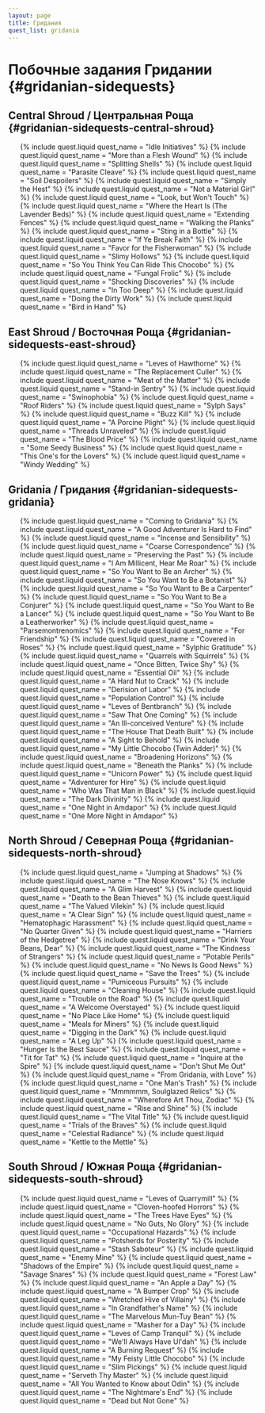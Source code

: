 ```yaml
---
layout: page
title: Гридания
quest_list: gridania
---
```


# Побочные задания Гридании {#gridanian-sidequests}

## Central Shroud / Центральная Роща {#gridanian-sidequests-central-shroud}

<ul markdown="0">
	{% include quest.liquid quest_name = "Idle Initiatives" %}
	{% include quest.liquid quest_name = "More than a Flesh Wound" %}
	{% include quest.liquid quest_name = "Splitting Shells" %}
	{% include quest.liquid quest_name = "Parasite Cleave" %}
	{% include quest.liquid quest_name = "Soil Despoilers" %}
	{% include quest.liquid quest_name = "Simply the Hest" %}
	{% include quest.liquid quest_name = "Not a Material Girl" %}
	{% include quest.liquid quest_name = "Look, but Won't Touch" %}
	{% include quest.liquid quest_name = "Where the Heart Is (The Lavender Beds)" %}
	{% include quest.liquid quest_name = "Extending Fences" %}
	{% include quest.liquid quest_name = "Walking the Planks" %}
	{% include quest.liquid quest_name = "Sting in a Bottle" %}
	{% include quest.liquid quest_name = "If Ye Break Faith" %}
	{% include quest.liquid quest_name = "Favor for the Fisherwoman" %}
	{% include quest.liquid quest_name = "Slimy Hollows" %}
	{% include quest.liquid quest_name = "So You Think You Can Ride This Chocobo" %}
	{% include quest.liquid quest_name = "Fungal Frolic" %}
	{% include quest.liquid quest_name = "Shocking Discoveries" %}
	{% include quest.liquid quest_name = "In Too Deep" %}
	{% include quest.liquid quest_name = "Doing the Dirty Work" %}
	{% include quest.liquid quest_name = "Bird in Hand" %}
</ul>

## East Shroud / Восточная Роща {#gridanian-sidequests-east-shroud}

<ul markdown="0">
	{% include quest.liquid quest_name = "Leves of Hawthorne" %}
	{% include quest.liquid quest_name = "The Replacement Culler" %}
	{% include quest.liquid quest_name = "Meat of the Matter" %}
	{% include quest.liquid quest_name = "Stand-in Sentry" %}
	{% include quest.liquid quest_name = "Swinophobia" %}
	{% include quest.liquid quest_name = "Roof Riders" %}
	{% include quest.liquid quest_name = "Sylph Says" %}
	{% include quest.liquid quest_name = "Buzz Kill" %}
	{% include quest.liquid quest_name = "A Porcine Plight" %}
	{% include quest.liquid quest_name = "Threads Unraveled" %}
	{% include quest.liquid quest_name = "The Blood Price" %}
	{% include quest.liquid quest_name = "Some Seedy Business" %}
	{% include quest.liquid quest_name = "This One's for the Lovers" %}
	{% include quest.liquid quest_name = "Windy Wedding" %}
</ul>

## Gridania / Гридания {#gridanian-sidequests-gridania}

<ul markdown="0">
	{% include quest.liquid quest_name = "Coming to Gridania" %}
	{% include quest.liquid quest_name = "A Good Adventurer Is Hard to Find" %}
	{% include quest.liquid quest_name = "Incense and Sensibility" %}
	{% include quest.liquid quest_name = "Coarse Correspondence" %}
	{% include quest.liquid quest_name = "Preserving the Past" %}
	{% include quest.liquid quest_name = "I Am Millicent, Hear Me Roar" %}
	{% include quest.liquid quest_name = "So You Want to Be an Archer" %}
	{% include quest.liquid quest_name = "So You Want to Be a Botanist" %}
	{% include quest.liquid quest_name = "So You Want to Be a Carpenter" %}
	{% include quest.liquid quest_name = "So You Want to Be a Conjurer" %}
	{% include quest.liquid quest_name = "So You Want to Be a Lancer" %}
	{% include quest.liquid quest_name = "So You Want to Be a Leatherworker" %}
	{% include quest.liquid quest_name = "Parsemontrenomics" %}
	{% include quest.liquid quest_name = "For Friendship" %}
	{% include quest.liquid quest_name = "Covered in Roses" %}
	{% include quest.liquid quest_name = "Sylphic Gratitude" %}
	{% include quest.liquid quest_name = "Quarrels with Squirrels" %}
	{% include quest.liquid quest_name = "Once Bitten, Twice Shy" %}
	{% include quest.liquid quest_name = "Essential Oil" %}
	{% include quest.liquid quest_name = "A Hard Nut to Crack" %}
	{% include quest.liquid quest_name = "Derision of Labor" %}
	{% include quest.liquid quest_name = "Population Control" %}
	{% include quest.liquid quest_name = "Leves of Bentbranch" %}
	{% include quest.liquid quest_name = "Saw That One Coming" %}
	{% include quest.liquid quest_name = "An Ill-conceived Venture" %}
	{% include quest.liquid quest_name = "The House That Death Built" %}
	{% include quest.liquid quest_name = "A Sight to Behold" %}
	{% include quest.liquid quest_name = "My Little Chocobo (Twin Adder)" %}
	{% include quest.liquid quest_name = "Broadening Horizons" %}
	{% include quest.liquid quest_name = "Beneath the Planks" %}
	{% include quest.liquid quest_name = "Unicorn Power" %}
	{% include quest.liquid quest_name = "Adventurer for Hire" %}
	{% include quest.liquid quest_name = "Who Was That Man in Black" %}
	{% include quest.liquid quest_name = "The Dark Divinity" %}
	{% include quest.liquid quest_name = "One Night in Amdapor" %}
	{% include quest.liquid quest_name = "One More Night in Amdapor" %}
</ul>

## North Shroud / Северная Роща {#gridanian-sidequests-north-shroud}

<ul markdown="0">
	{% include quest.liquid quest_name = "Jumping at Shadows" %}
	{% include quest.liquid quest_name = "The Nose Knows" %}
	{% include quest.liquid quest_name = "A Glim Harvest" %}
	{% include quest.liquid quest_name = "Death to the Bean Thieves" %}
	{% include quest.liquid quest_name = "The Valued Vilekin" %}
	{% include quest.liquid quest_name = "A Clear Sign" %}
	{% include quest.liquid quest_name = "Hematophagic Harassment" %}
	{% include quest.liquid quest_name = "No Quarter Given" %}
	{% include quest.liquid quest_name = "Harriers of the Hedgetree" %}
	{% include quest.liquid quest_name = "Drink Your Beans, Dear" %}
	{% include quest.liquid quest_name = "The Kindness of Strangers" %}
	{% include quest.liquid quest_name = "Potable Perils" %}
	{% include quest.liquid quest_name = "No News Is Good News" %}
	{% include quest.liquid quest_name = "Save the Trees" %}
	{% include quest.liquid quest_name = "Pumiceous Pursuits" %}
	{% include quest.liquid quest_name = "Cleaning House" %}
	{% include quest.liquid quest_name = "Trouble on the Road" %}
	{% include quest.liquid quest_name = "A Welcome Overstayed" %}
	{% include quest.liquid quest_name = "No Place Like Home" %}
	{% include quest.liquid quest_name = "Meals for Miners" %}
	{% include quest.liquid quest_name = "Digging in the Dark" %}
	{% include quest.liquid quest_name = "A Leg Up" %}
	{% include quest.liquid quest_name = "Hunger Is the Best Sauce" %}
	{% include quest.liquid quest_name = "Tit for Tat" %}
	{% include quest.liquid quest_name = "Inquire at the Spire" %}
	{% include quest.liquid quest_name = "Don't Shut Me Out" %}
	{% include quest.liquid quest_name = "From Gridania, with Love" %}
	{% include quest.liquid quest_name = "One Man's Trash" %}
	{% include quest.liquid quest_name = "Mmmmmm, Soulglazed Relics" %}
	{% include quest.liquid quest_name = "Wherefore Art Thou, Zodiac" %}
	{% include quest.liquid quest_name = "Rise and Shine" %}
	{% include quest.liquid quest_name = "The Vital Title" %}
	{% include quest.liquid quest_name = "Trials of the Braves" %}
	{% include quest.liquid quest_name = "Celestial Radiance" %}
	{% include quest.liquid quest_name = "Kettle to the Mettle" %}
</ul>

## South Shroud / Южная Роща {#gridanian-sidequests-south-shroud}

<ul markdown="0">
	{% include quest.liquid quest_name = "Leves of Quarrymill" %}
	{% include quest.liquid quest_name = "Cloven-hoofed Horrors" %}
	{% include quest.liquid quest_name = "The Trees Have Eyes" %}
	{% include quest.liquid quest_name = "No Guts, No Glory" %}
	{% include quest.liquid quest_name = "Occupational Hazards" %}
	{% include quest.liquid quest_name = "Potsherds for Posterity" %}
	{% include quest.liquid quest_name = "Stash Saboteur" %}
	{% include quest.liquid quest_name = "Enemy Mine" %}
	{% include quest.liquid quest_name = "Shadows of the Empire" %}
	{% include quest.liquid quest_name = "Savage Snares" %}
	{% include quest.liquid quest_name = "Forest Law" %}
	{% include quest.liquid quest_name = "An Apple a Day" %}
	{% include quest.liquid quest_name = "A Bumper Crop" %}
	{% include quest.liquid quest_name = "Wretched Hive of Villainy" %}
	{% include quest.liquid quest_name = "In Grandfather's Name" %}
	{% include quest.liquid quest_name = "The Marvelous Mun-Tuy Bean" %}
	{% include quest.liquid quest_name = "Masher for a Day" %}
	{% include quest.liquid quest_name = "Leves of Camp Tranquil" %}
	{% include quest.liquid quest_name = "We'll Always Have Ul'dah" %}
	{% include quest.liquid quest_name = "A Burning Request" %}
	{% include quest.liquid quest_name = "My Feisty Little Chocobo" %}
	{% include quest.liquid quest_name = "Slim Pickings" %}
	{% include quest.liquid quest_name = "Serveth Thy Master" %}
	{% include quest.liquid quest_name = "All You Wanted to Know about Odin" %}
	{% include quest.liquid quest_name = "The Nightmare's End" %}
	{% include quest.liquid quest_name = "Dead but Not Gone" %}
</ul>